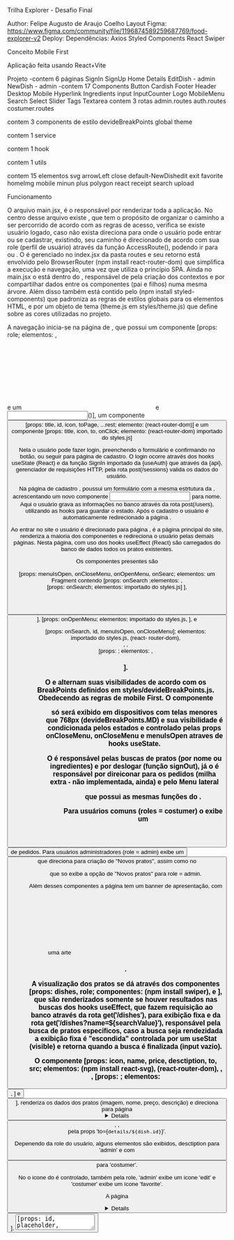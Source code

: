 Trilha Explorer - Desafio Final

Author: Felipe Augusto de Araujo Coelho
Layout Figma: https://www.figma.com/community/file/1196874589259687769/food-explorer-v2
Deploy: 
Dependências:
    Axios
    Styled Components
    React
    Swiper

Conceito Mobile First

Aplicação feita usando React+Vite

Projeto 
-contem 6 páginas
    SignIn
    SignUp
    Home
    Details
    EditDish - admin
    NewDish - admin
-contem 17 Components
    Button
    Cardish
    Footer
    Header
        Desktop
        Mobile
    Hyperlink
    Ingredients
    input
    InputCounter
    Logo
    MobileMenu
    Search
    Select
    Slider
    Tags
    Textarea
contem 3 rotas
    admin.routes
    auth.routes
    costumer.routes

contem 3 components de estilo
    devideBreakPoints
    global
    theme

contem 1 service

contem 1 hook

contem 1 utils

contem 15 elementos svg
    arrowLeft
    close
    default-NewDishedit
    exit
    favorite
    homeImg
    mobile
    minun
    plus
    polygon
    react
    receipt
    search
    upload

Funcionamento

O arquivo main.jsx, é o responsável por renderizar toda a aplicação. No centro desse arquivo existe <Routes/>, que tem o propósito de organizar o caminho a ser percorrido de acordo com as regras de acesso, verifica se existe usuário logado, caso não exista direciona para <AuthRoutes/> onde o usuário pode entrar ou se cadastrar, existindo, seu caminho é direcionado de acordo com sua role (perfil de usuário) através da função AccessRoute(), podendo ir para <AdminRoutes/> ou <CostumerRoutes/>. O <Routes/> é gerenciado no index.jsx da pasta routes e seu retorno está envolvido pelo BrowserRouter (npm install react-router-dom) que simplifica a execução e navegação, uma vez que utiliza o principio SPA.
Ainda no main.jsx o <Routes/> está dentro do <AuthProvider>, responsável de pela criação dos contextos e por compartilhar dados entre os componentes (pai e filhos) numa mesma árvore. Além disso também está contido pelo <GlobalStyles> (npm install styled-components) que padroniza as regras de estilos globais para os elementos HTML, e por um objeto de tema (theme.js em styles/theme.js) que define sobre as cores utilizadas no projeto.

A navegação inicia-se na página de <SignIn>, que possui um componente <Logo> [props: role; elementos: <span>, <p> e um <svg>] e formulário com dois componentes <Input> [props: idContainer, title, placeholder, id, onChange, icon, required e ...rest; elementos: <label>, <span> e <input>()], um componente <Button> [props: title, id, icon, toPage, ...rest; elemento: <Link> (react-router-dom)] e um componente <Hyperlink> [props: title, icon, to, onClick; elemento: <Link> (react-router-dom) importado do styles.js]

Nela o usuário pode fazer login, preenchendo o formulário e confirmando no botão, ou seguir para página de cadastro. O login ocorre através dos hooks useState (React) e da função SignIn importado da {useAuth} que através da {api}, gerenciador de requisições HTTP, pela rota post(/sessions) valida os dados do usuário.

Na página de cadastro <SignUp>, poussui um formulário com a mesma estrtutura da <SignIn>, acrescentando um novo componente <Input> para nome. Aqui o usuário grava as informações no banco através da rota post(/users), utilizando as hooks para guardar o estado. Após o cadastro o usuário é automaticamente redirecionado a página <SignIn>.

Ao entrar no site o usuário é direcionado para página <Home>, é a página principal do site, renderiza a maioria dos componentes e redireciona o usuário pelas demais páginas. Nesta página, com uso dos hooks useEffect (React) são carregados do banco de dados todos os pratos existentes.

Os componentes presentes são <Header> [props: menuIsOpen, onCloseMenu, onOpenMenu, onSearc; elementos: um Fragment contendo <HeaderDesktop>[props: onSearch ;elementos: <Logo>, <Search> [props: onSearch; elementos: <InputSearch> importado do styles.js] ], <Button>], <HeaderMobile> [props: onOpenMenu; elementos: <Buttons> importado do styles.js, <Logo>], e <Menu> [props: onSearch, id, menuIsOpen, onCloseMenu]; elementos: <Header> importado do styles.js, <Link> (react- router-dom), <Search>, <Hyperlink>, <Footer> [props: ; elementos: <Logo>, <h3>].

O <HeaderDesktop> e <HeaderMobile> alternam suas visibilidades de acordo com os BreakPoints definidos em styles/devideBreakPoints.js. Obedecendo as regras de mobile First. O componente <Menu> só será exibido em dispositivos com telas menores que 768px (devideBreakPoints.MD) e sua visibilidade é condicionada pelos estados e controlado pelas props onCloseMenu, onCloseMenu e menuIsOpen atraves de hooks useState.

O <HeaderDesktop> é responsável pelas buscas de pratos (por nome ou ingredientes) e por deslogar (função signOut), já o <HeaderMobile> é responsável por direiconar para os pedidos (milha extra - não implementada, ainda) e pelo Menu lateral <Menu> que possui as mesmas funções do <HeaderDesktop>.

Para usuários comuns (roles = costumer) o <HeaderDesktop> exibe um <Button> de pedidos. Para usuários administradores (role = admin) exibe um <Button> que direciona para criação de "Novos pratos", assim como no <Menu> que so exibe a opção de "Novos pratos" para role = admin.

Além desses componentes a página tem um banner de apresentação, com uma arte <svg> e um texto descritivo <span><h3><p></span>.

A visualização dos pratos se dá através dos componentes <Slider>[props: dishes, role; componentes: <Swiper> (npm install swiper), <SwiperSlide> e <Cardish>], que são renderizados somente se houver resultados nas buscas dos hooks useEffect, que fazem requisição ao banco através da rota get('/dishes'), para exibição fixa e da rota get('/dishes?name=${searchValue}'), responsável pela busca de pratos especificos, caso a busca seja rendezidada a exibição fixa é "escondida" controlada por um useStat (visible) e retorna quando a busca é finalizada (input vazio).

O componente <CardDish> [props: icon, name, price, desctiption, to, src; elementos: <ReactSVG> (npm install react-svg), <Link> (react-router-dom), <img>, <span>, <InputCounter> [props: ; elementos: <button>, <span>] e <Button>], renderiza os dados dos pratos  (imagem, nome, preço, descrição) e direciona para página <Details> [props: ; elementos: <Header>, <Hyperlink>, <ReactSVG>, <Tags> [props: name; elementos: ]], <Button>, <InputCounter>, <Footer> pela props 'to={`details/${dish.id}`}'.

Depenendo da role do usuário, alguns elementos são exibidos, desctiption para 'admin' e <InputCounter> com <Button> para 'costumer'.

No <Slider> o icone do <CardDish> é controlado, também pela role, 'admin' exibe um icone 'edit' e 'costumer' exibe um ícone 'favorite'.

A página <Details> é responsável por exibir indivitualmente cada prato, essa exibição ocorre pela correspondência do id vindo pelo parâmetro da URL do elemento na rota '/details/id'. O hook useEffect busca através da requisiçao get(`dishes/${params.id}`), gera um array e renderiza o componente.

As páginas <NewDish>[props: ; elementos: <Header>, <Hyperlink>, <Input>, <Select>[props: onChange, ...rest ;elementos: <label>, <select>, <option>], <Ingredients> [props: isNew, value, onClick, ...rest; elementos: <input>, <button>], <Textarea>[props: id, placeholder, onChange, ...rest; elementos: <label>, <textarea>], <Button>, <Footer>] e <EditDish> possuem a mesma estrutura, com uma diferença que a página <EditDish> tem um botão a mais, ficando responsável por salvar e excluir o prato.

A página <NewDish> utiliza os hooks useState para guadar os estados dos valores dos formulários, é checado se cada componente está devidamente preenchido e através da requisição post("/dishes", formData, {headers: {"Content-Type": "multipart/form-data",},}); os dados são inseridos no banco. Utilizamos o formData com multipart/form-data, para poder receber mais de um tipo de conteudo (texto, numero e imagem)






